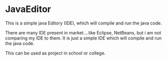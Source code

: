 # JavaEditor
This is a simple java Editory (IDE), which will compile and run the java code.

There are many IDE present in market....like Eclipse, NetBeans, but i am not comparing my IDE to them. It is just a simple IDE which will compile and run the java code.

This can be used as project in school or college.
